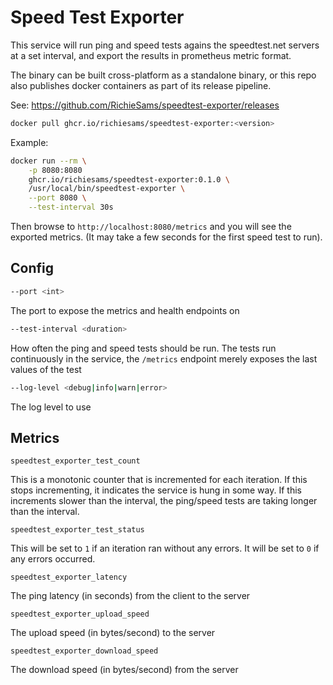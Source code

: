 # Speed Test Exporter

This service will run ping and speed tests agains the speedtest.net servers at a set interval, and export the results in prometheus metric format.

The binary can be built cross-platform as a standalone binary, or this repo also publishes docker containers as part of its release pipeline.

See: https://github.com/RichieSams/speedtest-exporter/releases

```bash
docker pull ghcr.io/richiesams/speedtest-exporter:<version>
```

Example:

```bash
docker run --rm \
    -p 8080:8080
    ghcr.io/richiesams/speedtest-exporter:0.1.0 \
    /usr/local/bin/speedtest-exporter \
    --port 8080 \
    --test-interval 30s
```

Then browse to `http://localhost:8080/metrics` and you will see the exported metrics. (It may take a few seconds for the first speed test to run).

## Config

```bash
--port <int>
```

The port to expose the metrics and health endpoints on

```bash
--test-interval <duration>
```

How often the ping and speed tests should be run. The tests run continuously in the service, the `/metrics` endpoint merely exposes the last values of the test

```bash
--log-level <debug|info|warn|error>
```

The log level to use

## Metrics

```text
speedtest_exporter_test_count
```

This is a monotonic counter that is incremented for each iteration. If this stops incrementing, it indicates the service is hung in some way. If this increments slower than the interval, the ping/speed tests are taking longer than the interval.

```text
speedtest_exporter_test_status
```

This will be set to `1` if an iteration ran without any errors. It will be set to `0` if any errors occurred.

```text
speedtest_exporter_latency
```

The ping latency (in seconds) from the client to the server

```text
speedtest_exporter_upload_speed
```

The upload speed (in bytes/second) to the server

```text
speedtest_exporter_download_speed
```

The download speed (in bytes/second) from the server
